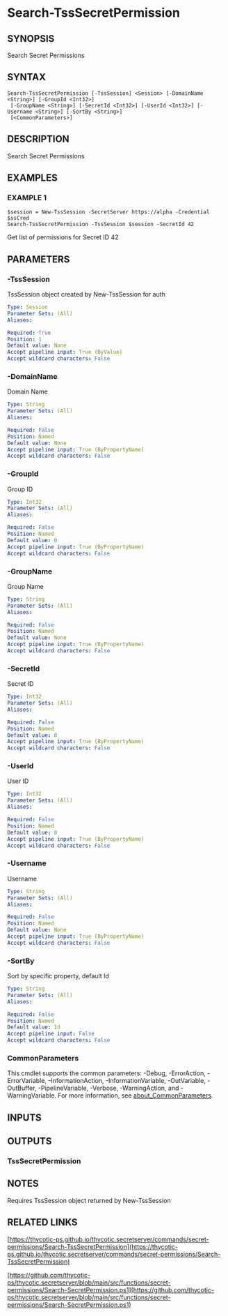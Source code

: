 # Search-TssSecretPermission

## SYNOPSIS
Search Secret Permissions

## SYNTAX

```
Search-TssSecretPermission [-TssSession] <Session> [-DomainName <String>] [-GroupId <Int32>]
 [-GroupName <String>] [-SecretId <Int32>] [-UserId <Int32>] [-Username <String>] [-SortBy <String>]
 [<CommonParameters>]
```

## DESCRIPTION
Search Secret Permissions

## EXAMPLES

### EXAMPLE 1
```
$session = New-TssSession -SecretServer https://alpha -Credential $ssCred
Search-TssSecretPermission -TssSession $session -SecretId 42
```

Get list of permissions for Secret ID 42

## PARAMETERS

### -TssSession
TssSession object created by New-TssSession for auth

```yaml
Type: Session
Parameter Sets: (All)
Aliases:

Required: True
Position: 1
Default value: None
Accept pipeline input: True (ByValue)
Accept wildcard characters: False
```

### -DomainName
Domain Name

```yaml
Type: String
Parameter Sets: (All)
Aliases:

Required: False
Position: Named
Default value: None
Accept pipeline input: True (ByPropertyName)
Accept wildcard characters: False
```

### -GroupId
Group ID

```yaml
Type: Int32
Parameter Sets: (All)
Aliases:

Required: False
Position: Named
Default value: 0
Accept pipeline input: True (ByPropertyName)
Accept wildcard characters: False
```

### -GroupName
Group Name

```yaml
Type: String
Parameter Sets: (All)
Aliases:

Required: False
Position: Named
Default value: None
Accept pipeline input: True (ByPropertyName)
Accept wildcard characters: False
```

### -SecretId
Secret ID

```yaml
Type: Int32
Parameter Sets: (All)
Aliases:

Required: False
Position: Named
Default value: 0
Accept pipeline input: True (ByPropertyName)
Accept wildcard characters: False
```

### -UserId
User ID

```yaml
Type: Int32
Parameter Sets: (All)
Aliases:

Required: False
Position: Named
Default value: 0
Accept pipeline input: True (ByPropertyName)
Accept wildcard characters: False
```

### -Username
Username

```yaml
Type: String
Parameter Sets: (All)
Aliases:

Required: False
Position: Named
Default value: None
Accept pipeline input: True (ByPropertyName)
Accept wildcard characters: False
```

### -SortBy
Sort by specific property, default Id

```yaml
Type: String
Parameter Sets: (All)
Aliases:

Required: False
Position: Named
Default value: Id
Accept pipeline input: False
Accept wildcard characters: False
```

### CommonParameters
This cmdlet supports the common parameters: -Debug, -ErrorAction, -ErrorVariable, -InformationAction, -InformationVariable, -OutVariable, -OutBuffer, -PipelineVariable, -Verbose, -WarningAction, and -WarningVariable. For more information, see [about_CommonParameters](http://go.microsoft.com/fwlink/?LinkID=113216).

## INPUTS

## OUTPUTS

### TssSecretPermission
## NOTES
Requires TssSession object returned by New-TssSession

## RELATED LINKS

[https://thycotic-ps.github.io/thycotic.secretserver/commands/secret-permissions/Search-TssSecretPermission](https://thycotic-ps.github.io/thycotic.secretserver/commands/secret-permissions/Search-TssSecretPermission)

[https://github.com/thycotic-ps/thycotic.secretserver/blob/main/src/functions/secret-permissions/Search-SecretPermission.ps1](https://github.com/thycotic-ps/thycotic.secretserver/blob/main/src/functions/secret-permissions/Search-SecretPermission.ps1)


